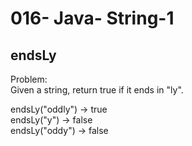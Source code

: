 016- Java- String-1
==================

endsLy
-----------


Problem:  
Given a string, return true if it ends in "ly". 
>
endsLy("oddly") → true  
endsLy("y") → false  
endsLy("oddy") → false  